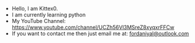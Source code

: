 - Hello, I am Kittex0.
- I am currently learning python
- My YouTube Channel: https://www.youtube.com/channel/UCZh56Vl3MSreZ8xyqxrFFCw
- If you want to contact me then just email me at: fordaniyal@outlook.com

<!---
Kittex0/Kittex0 is a ✨ special ✨ repository because its `README.md` (this file) appears on your GitHub profile.
You can click the Preview link to take a look at your changes.
--->
